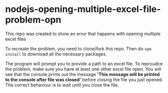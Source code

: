 # nodejs-opening-multiple-excel-file-problem-opn
This repo was created to show an error that happens with opening multiple excel files

To recreate the problem, you need to clone/fork this repo. Then do `npm install` to download all the necessary packages.

The program will prompt you to provide a path to an excel file. To reproudce the problem, make sure you have at least one other excel file open. You will see that the console prints out the message **'This message will be printed to the console after file was closed'** before closing the file you just opened. The correct behaviour is to wait until you close the file.
